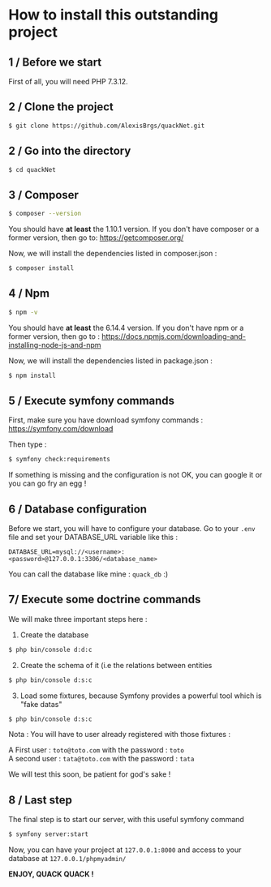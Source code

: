 How to install this outstanding project
=================

1 / Before we start
------------------------

First of all, you will need PHP 7.3.12. 

2 / Clone the project
------------------------

```bash
$ git clone https://github.com/AlexisBrgs/quackNet.git
```

2 / Go into the directory
------------------------

```bash
$ cd quackNet
```

3 / Composer 
------------------------


```bash
$ composer --version
```
You should have **at least** the 1.10.1 version. If you don't have composer or a former version, then go to: https://getcomposer.org/

Now, we will install the dependencies listed in composer.json :

```bash
$ composer install
```



4 / Npm 
-------------------

```bash
$ npm -v
```

You should have **at least** the 6.14.4 version. If you don't have npm or a former version, then go to : https://docs.npmjs.com/downloading-and-installing-node-js-and-npm

Now, we will install the dependencies listed in package.json : 

```bash
$ npm install
```


5 / Execute symfony commands
-------------------
First, make sure you have download symfony commands : 
https://symfony.com/download

Then type : 

```bash
$ symfony check:requirements
```

If something is missing and the configuration is not OK, you can google it or you can go fry an egg ! 

6 / Database configuration
-------------------
Before we start, you will have to configure your database.
Go to your `.env` file and set your DATABASE_URL variable like this : 

`DATABASE_URL=mysql://<username>:<password>@127.0.0.1:3306/<database_name>`

You can call the database like mine : `quack_db` :)


7/ Execute some doctrine commands
-------------------

We will make three important steps here : 
1. Create the database
```bash
$ php bin/console d:d:c
```

2. Create the schema of it (i.e the relations between entities
```bash
$ php bin/console d:s:c
```

3. Load some fixtures, because Symfony provides a powerful tool which is "fake datas"
```bash
$ php bin/console d:s:c
```

Nota : You will have to user already registered with those fixtures :

A First user : `toto@toto.com` with the password : `toto`
<br> A second user : `tata@toto.com` with the password : `tata`

We will test this soon, be patient for god's sake ! 


8 / Last step
----------------------

The final step is to start our server, with this useful symfony command

```bash
$ symfony server:start
```

Now, you can have your project at `127.0.0.1:8000` and access to your database at `127.0.0.1/phpmyadmin/`


**ENJOY, QUACK QUACK !**
